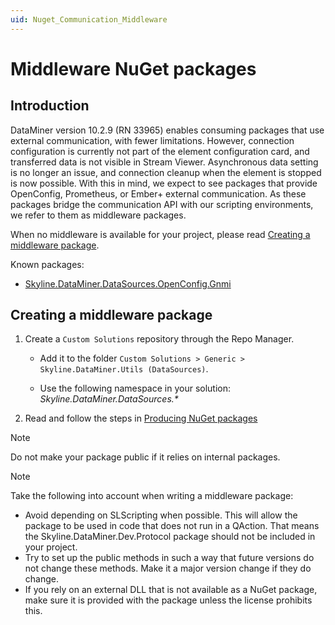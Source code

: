 ```yaml
---
uid: Nuget_Communication_Middleware
---
```


# Middleware NuGet packages

## Introduction

DataMiner version 10.2.9 (RN 33965) enables consuming packages that use external communication, with fewer limitations. However, connection configuration is currently not part of the element configuration card, and transferred data is not visible in Stream Viewer. Asynchronous data setting is no longer an issue, and connection cleanup when the element is stopped is now possible. With this in mind, we expect to see packages that provide OpenConfig, Prometheus, or Ember+ external communication. As these packages bridge the communication API with our scripting environments, we refer to them as middleware packages.

When no middleware is available for your project, please read [Creating a middleware package](#creating-a-middleware-package).

Known packages:

- [Skyline.DataMiner.DataSources.OpenConfig.Gnmi](xref:DSI_OpenConfig_Middleware)

## Creating a middleware package

1. Create a `Custom Solutions` repository through the Repo Manager.

   - Add it to the folder `Custom Solutions > Generic > Skyline.DataMiner.Utils (DataSources)`.

   - Use the following namespace in your solution: *Skyline.DataMiner.DataSources.\**

1. Read and follow the steps in [Producing NuGet packages](xref:Producing_NuGet)

> [!NOTE]
> Do not make your package public if it relies on internal packages.

> [!NOTE]
> Take the following into account when writing a middleware package:
>
> - Avoid depending on SLScripting when possible. This will allow the package to be used in code that does not run in a QAction. That means the Skyline.DataMiner.Dev.Protocol package should not be included in your project.
> - Try to set up the public methods in such a way that future versions do not change these methods. Make it a major version change if they do change.
> - If you rely on an external DLL that is not available as a NuGet package, make sure it is provided with the package unless the license prohibits this.

